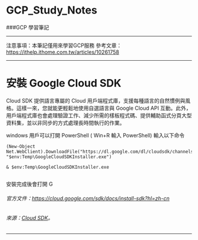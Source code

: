 # GCP_Study_Notes
###GCP 學習筆記

---
注意事項：本筆記僅用來學習GCP服務
參考文章：https://ithelp.ithome.com.tw/articles/10261758

---

# 安裝 Google Cloud SDK
Cloud SDK 提供語言專屬的 Cloud 用戶端程式庫，支援每種語言的自然慣例與風格。這樣一來，您就能更輕鬆地使用自選語言與 Google Cloud API 互動。此外，用戶端程式庫也會處理驗證工作、減少所需的樣板程式碼、提供輔助函式分頁大型資料集，並以非同步的方式處理長時間執行的作業。

windows 用戶可以打開 PowerShell ( Win+R 輸入 PowerShell) 輸入以下命令

```
(New-Object Net.WebClient).DownloadFile("https://dl.google.com/dl/cloudsdk/channels/rapid/GoogleCloudSDKInstaller.exe", "$env:Temp\GoogleCloudSDKInstaller.exe")

& $env:Temp\GoogleCloudSDKInstaller.exe
    
```

安裝完成後會打開 G

###### 官方文件：https://cloud.google.com/sdk/docs/install-sdk?hl=zh-cn
###### 來源：[Cloud SDK](https://cloud.google.com/sdk?hl=zh-tw)。
---





